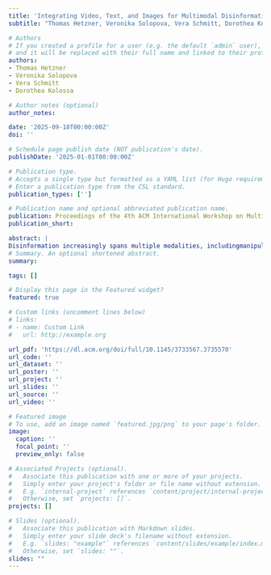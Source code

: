```yaml
---
title: 'Integrating Video, Text, and Images for Multimodal Disinformation Detection'
subtitle: "Thomas Hetzner, Veronika Solopova, Vera Schmitt, Dorothea Kolossa" 

# Authors
# If you created a profile for a user (e.g. the default `admin` user), write the username (folder name) here
# and it will be replaced with their full name and linked to their profile.
authors:
- Thomas Hetzner
- Veronika Solopova
- Vera Schmitt
- Dorothea Kolossa

# Author notes (optional)
author_notes: 

date: '2025-09-18T00:00:00Z'
doi: ''

# Schedule page publish date (NOT publication's date).
publishDate: '2025-01-01T00:00:00Z'

# Publication type.
# Accepts a single type but formatted as a YAML list (for Hugo requirements).
# Enter a publication type from the CSL standard.
publication_types: ['']

# Publication name and optional abbreviated publication name.
publication: Proceedings of the 4th ACM International Workshop on Multimedia AI against Disinformation
publication_short:

abstract: |
Disinformation increasingly spans multiple modalities, includingmanipulated audio, fake videos, and text-image content pairs in thecase of articles. Existing detection models often address the modali-ties separately, limiting their effectiveness in real-world scenarios. This study proposes a unified multimodal disinformation detectionmodel that simultaneously analyzes text, image, and video con-tent. To operationalize this unified approach, we transform videodata into complementary textual and visual representations. Audiotracks are transcribed using Whisper, while keyframes are extractedfrom video using one of three methods: random frame extraction,clustering-based selection, and our novel extraction method. Cap-tions are generated for each keyframe to embed visual semanticsinto the textual stream, enabling integrated cross-modal analysis. This combined representation is evaluated against unimodalbaselines and state-of-the-art Vision-Language Models (VLMs), in-cluding LLaMA and VILA. Results across model architectures anddataset configurations show that our unified multimodal pipelineoutperforms separate modality-specific systems in detecting disin-formation.
# Summary. An optional shortened abstract.
summary: 

tags: []

# Display this page in the Featured widget?
featured: true

# Custom links (uncomment lines below)
# links:
# - name: Custom Link
#   url: http://example.org

url_pdf: 'https://dl.acm.org/doi/full/10.1145/3733567.3735570'
url_code: ''
url_dataset: ''
url_poster: ''
url_project: ''
url_slides: ''
url_source: ''
url_video: ''

# Featured image
# To use, add an image named `featured.jpg/png` to your page's folder.
image:
  caption: ''
  focal_point: ''
  preview_only: false

# Associated Projects (optional).
#   Associate this publication with one or more of your projects.
#   Simply enter your project's folder or file name without extension.
#   E.g. `internal-project` references `content/project/internal-project/index.md`.
#   Otherwise, set `projects: []`.
projects: []

# Slides (optional).
#   Associate this publication with Markdown slides.
#   Simply enter your slide deck's filename without extension.
#   E.g. `slides: "example"` references `content/slides/example/index.md`.
#   Otherwise, set `slides: ""`.
slides: ""
---
```

